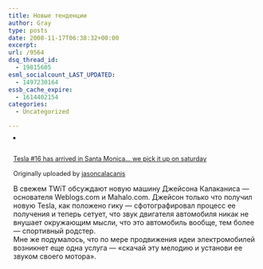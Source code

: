 ```yaml
---
title: Новые тенденции
author: Gray
type: posts
date: 2008-11-17T06:38:32+00:00
excerpt:
url: /9564
dsq_thread_id:
  - 19815605
esml_socialcount_LAST_UPDATED:
  - 1497230164
essb_cache_expire:
  - 1614402154
categories:
  - Uncategorized

---
```








<div style="float: right; margin-left: 10px; margin-bottom: 10px;">
  <a href="http://www.flickr.com/photos/jasoncalacanis/3024405330/" title="photo sharing"><img src="https://i2.wp.com/farm4.static.flickr.com/3027/3024405330_c1e7dfc2b4_m.jpg?w=740" alt="" style="border: solid 2px #000000;" data-recalc-dims="1" /></a><br /> <br /> <span style="font-size: 0.9em; margin-top: 0px;"><br /> <a href="http://www.flickr.com/photos/jasoncalacanis/3024405330/">Tesla #16 has arrived in Santa Monica&#8230; we pick it up on saturday</a><br /> <br /> Originally uploaded by <a href="http://www.flickr.com/people/jasoncalacanis/">jasoncalacanis</a><br /> </span>


В свежем TWiT обсуждают новую машину Джейсона Калаканиса &#8212; основателя Weblogs.com и Mahalo.com. Джейсон только что получил новую Tesla, как положено гику &#8212; сфотографировал процесс ее получения и теперь сетует, что звук двигателя автомобиля никак не внушает окружающим мысли, что это автомобиль вообще, тем более &#8212; спортивный родстер.  
Мне же подумалось, что по мере продвижения идеи электромобилей возникнет еще одна услуга &#8212; &#171;скачай эту мелодию и установи ее звуком своего мотора&#187;.  
<br clear="all" />